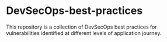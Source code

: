 # DevSecOps-best-practices
This repository is a collection of DevSecOps best practices for vulnerabilities identified at different levels of application journey.
